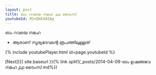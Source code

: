 ```yaml
---
layout: post
title: ഓം റവയെ നമഹ ൧൧ ടൈംസ്
youtubeId: MInQkKX0ZAg
---
```

 
 
 ഓം റവയെ നമഹ 
 
 -  ആരാണ് സൂര്യദേവന്റെ രൂപത്തിലുള്ളത് 
 
  
 
  
 
 
 
 
 
 


{% include youtubePlayer.html id=page.youtubeId %}
 
[Next]({{ site.baseurl }}{% link  split1/_posts/2014-04-09-ഓം ഉഷങ്ങവേ നമഹ ൧൧ ടൈംസ്.md%})
 
